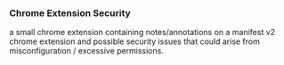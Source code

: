 ### Chrome Extension Security

a small chrome extension containing notes/annotations on a manifest v2
chrome extension and possible security issues that could arise from
misconfiguration / excessive permissions.

